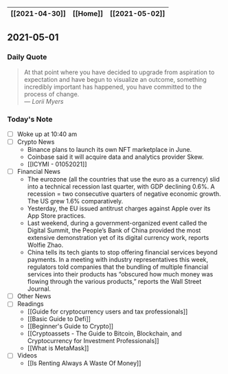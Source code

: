 | [[2021-04-30]] | [[Home]] | [[2021-05-02]] |
| :------------: | :------: | :------------: |

## 2021-05-01 

### Daily Quote
> At that point where you have decided to upgrade from aspiration to expectation and have begun to visualize an outcome, something incredibly important has happened, you have committed to the process of change.  
> &mdash; <cite>Lorii Myers</cite>

### Today's Note
- [ ] Woke up at 10:40 am
- [ ] Crypto News
	- Binance plans to launch its own NFT marketplace in June.
	- Coinbase said it will acquire data and analytics provider Skew.
	- [[ICYMI - 01052021]]
- [ ] Financial News
	- The eurozone (all the countries that use the euro as a currency) slid into a technical recession last quarter, with GDP declining 0.6%. A recession = two consecutive quarters of negative economic growth. The US grew 1.6% comparatively.
	- Yesterday, the EU issued antitrust charges against Apple over its App Store practices.
	- Last weekend, during a government-organized event called the Digital Summit, the People’s Bank of China provided the most extensive demonstration yet of its digital currency work, reports Wolfie Zhao.
	- China tells its tech giants to stop offering financial services beyond payments. In a meeting with industry representatives this week, regulators told companies that the bundling of multiple financial services into their products has “obscured how much money was flowing through the various products,” reports the Wall Street Journal.
- [ ] Other News
- [ ] Readings
	- [[Guide for cryptocurrency users and tax professionals]]
	- [[Basic Guide to Defi]]
	- [[Beginner's Guide to Crypto]]
	- [[Cryptoassets - The Guide to Bitcoin, Blockchain, and Cryptocurrency for Investment Professionals]]
	- [[What is MetaMask]]
- [ ] Videos
	- [[Is Renting Always A Waste Of Money]]